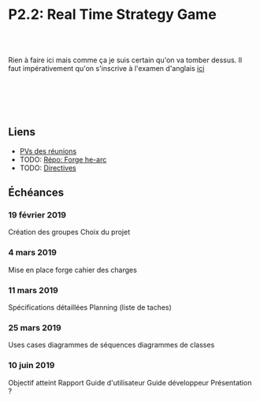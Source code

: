 # P2.2: Real Time Strategy Game

<br><br>

<Container type="danger">

Rien à faire ici mais comme ça je suis certain qu'on va tomber dessus. Il faut impérativement qu'on s'inscrive à l'examen d'anglais [ici](https://registration.cambridgeenglish-bern.ch/bern-region?gclid=EAIaIQobChMItKOR9ojl2wIVAUMZCh0YUgJsEAAYAiAAEgLZ7_D_BwE)

</Container>

<br><br>

<br>

<Team :members="['Nathan', 'Edwin', 'Sol']"/>

<h2>Liens</h2>

* [PVs des réunions](/projets/p22_RTS/00_PVs.html)
* TODO: [Répo: Forge he-arc](#)
* TODO: [Directives](#)

<Posts header="Documents" order="-1"/>

<h2>Échéances</h2>

### 19 février 2019
<Check state="true">Création des groupes</Check>
<Check state="true">Choix du projet</Check>

### 4 mars 2019
<Check state="false">Mise en place forge</Check>
<Check state="false">cahier des charges</Check>

### 11 mars 2019
<Check state="false">Spécifications détaillées</Check>
<Check state="false">Planning (liste de taches)</Check>

### 25 mars 2019
<Check state="false">Uses cases</Check>
<Check state="false">diagrammes de séquences</Check>
<Check state="false">diagrammes de classes</Check>

### 10 juin 2019
<Check state="false">Objectif atteint</Check>
<Check state="false">Rapport</Check>
<Check state="false">Guide d'utilisateur</Check>
<Check state="false">Guide développeur</Check>
<Check state="false">Présentation ? </Check>


